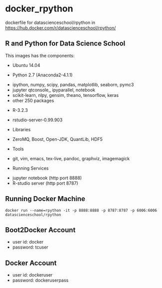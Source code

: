 # docker_rpython
dockerfile for datascienceschool/rpython in https://hub.docker.com/r/datascienceschool/rpython/

R and Python for Data Science School
-----------------------------------------------------

This images has the components:

* Ubuntu 14.04


* Python 2.7 (Anaconda2-4.1.1)
 - ipython, numpy, scipy, pandas, matplotlib, seaborn, pymc3 
 - jupyter qtconsole,, ipyparallel, notebook
 - scikit-learn, nlpy, gensim, theano, tensorflow, keras
 - other 250 packages


* R-3.2.3
 - rstudio-server-0.99.903


* Libraries
 - ZeroMQ, Boost, Open-JDK, QuantLib, HDF5


* Tools
 - git, vim, emacs, tex-live, pandoc, graphviz, imagemagick



* Running Services
 -  jupyter notebook (http port 8888)
 -  R-studio server (http port 8787)



Running Docker Machine
--------------------------------------------


```
docker run --name=rpython -it -p 8888:8888 -p 8787:8787 -p 6006:6006 datascienceschool/rpython
```


Boot2Docker Account
---------------------
* user id: docker
* password: tcuser


Docker Account
---------------------
* user id: dockeruser
* password: dockeruserpass
